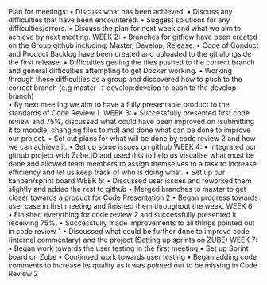 Plan for meetings: 
•	Discuss what has been achieved.
•	Discuss any difficulties that have been encountered. 
•	Suggest solutions for any difficulties/errors.
•	Discuss the plan for next week and what we aim to achieve by next meeting.
WEEK 2:
•	Branches for gitflow have been created on the Group github including: Master, Develop, Release.
•	Code of Conduct and Product Backlog have been created and uploaded to the git alongside the first release.
•	Difficulties getting the files pushed to the correct branch and general difficulties attempting to get Docker working.
•	Working through these difficulties as a group and discovered how to push to the correct branch (e.g master -> develop:develop to push to the develop branch)  
•	By next meeting we aim to have a fully presentable product to the standards of Code Review 1.
WEEK 3:
•	Successfully presented first code review and 75%, discussed what could have been improved on (submitting it to moodle, changing files to md) and done what can be done to improve our project.
•	Set out plans for what will be done by code review 2 and how we can achieve it.
•	Set up some issues on github
WEEK 4:
•	Integrated our github project with Zube.IO and used this to help us visualise what must be done and allowed team members to assign themselves to a task to increase efficiency and let us keep track of who is doing what.
•	Set up our kanban/sprint board
WEEK 5:
•	Discussed user issues and reworked them slightly and added the rest to github
•	Merged branches to master to get closer towards a product for Code Presentation 2
•	Began progress towards user case in first meeting and finished them throughout the week.
WEEK 6:
• Finished everything for code review 2 and successfully presented it receiving 75%. 
• Successfully made improvements to all things pointed out in code review 1
• Discussed what could be further done to improve code (internal commentary) and the project (Setting up sprints on ZUBE)
WEEK 7:
• Began work towards the user testing in the first meeting
• Set up Sprint board on Zube 
• Continued work towards user testing 
• Began adding code comments to increase its quality as it was pointed out to be missing in Code Review 2
